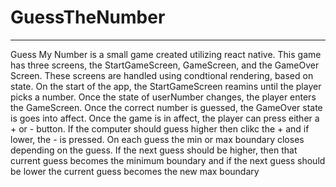 # GuessTheNumber
---
Guess My Number is a small game created utilizing react native. This game has three screens, the StartGameScreen, GameScreen, and the GameOver Screen. These screens are 
handled using condtional rendering, based on state. 
On the start of the app, the StartGameScreen reamins until the player picks a number.
Once the state of userNumber changes, the player enters the GameScreen. Once the correct number is guessed, the GameOver state is goes into affect. 
Once the game is in affect, the player can press either a + or - button. If the computer should guess higher then clikc the + and if lower, the - is pressed. 
On each guess the min or max boundary closes depending on the guess. 
If the next guess should be higher, then that current guess becomes the minimum boundary and if the next guess should be lower the current guess becomes the new max 
boundary
